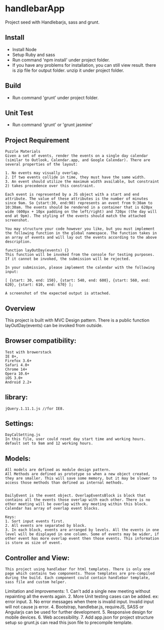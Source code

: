 handlebarApp
============

Project seed with Handlebarjs, sass and grunt.

## Install
- Install Node
- Setup Ruby and sass
- Run command 'npm install' under project folder.
- If you have any problems for installation, you can still view result. there is zip file for output folder. unzip it under project folder.

## Build
- Run command 'grunt' under project folder.

## Unit Test
- Run command 'grunt' or 'grunt jasmine'

## Project Requirement
	Puzzle Materials
	Given a set of events, render the events on a single day calendar (similar to Outlook, Calendar.app, and Google Calendar). There are several properties of the layout:

	1. No events may visually overlap.
	2. If two events collide in time, they must have the same width.
	3. An event should utilize the maximum width available, but constraint 2) takes precedence over this constraint.

	Each event is represented by a JS object with a start and end attribute. The value of these attributes is the number of minutes since 9am. So {start:30, end:90) represents an event from 9:30am to 10:30am. The events should be rendered in a container that is 620px wide (600px + 10px padding on the left/right) and 720px (the day will end at 9pm). The styling of the events should match the attached screenshot.

	You may structure your code however you like, but you must implement the following function in the global namespace. The function takes in an array of events and will lay out the events according to the above description.

	function layOutDay(events) {}
	This function will be invoked from the console for testing purposes. If it cannot be invoked, the submission will be rejected.

	In your submission, please implement the calendar with the following input:

	[ {start: 30, end: 150}, {start: 540, end: 600}, {start: 560, end: 620}, {start: 610, end: 670} ];

	A screenshot of the expected output is attached.

## Overview
This project is built with MVC Design pattern. There is a public function layOutDay(events) can be invoked from outside.

## Browser compatibility:
	Test with browerstack
	IE 8+,
	Firefox 3.6+
	Safari 4.0+
	Chrome 14+
	Opera 10.6+
	iOS 3.0+
	Android 2.2+

## library:
	jQuery.1.11.1.js //for IE8.

## Settings:
	DayCalSetting.js
	In this file, user could reset day start time and working hours. default set to 9am and 12 working hours.

## Models:
	All models are defined as module design pattern.
	All Methods are defined as prototype so when a new object created, they are smaller. This will save some memory, but it may be slower to access those methods than defined as internal methods.


	DailyEvent is the event object. OverlapEventsBlock is block that contains all the events those overlap with each other. There is no other meeting will be overlap with any meeting within this block. Calendar has array of overlap event blocks.

	Keys:
	1. Sort input events first.
	2. All events are separated by block.
	3. In each block, events are arranged by levels. All the events in one level will be displayed in one column. Some of events may be wider, if other event has more overlap event then those events. This information is store as size of event.

## Controller and View:
	This project using handlebar for html templates. There is only one page which contains two components. Those templates are pre-compiled during the build. Each component could contain handlebar template, sass file and custom helper.

Limitation and improvements:
	1. Can't add a single new meeting without repainting all the events again.
	2. More Unit testing cases can be added. ex: error input.
	3. No error messages when there is invalid input. Invalid input will not cause js error.
	4. Bootstrap, handlebar.js, requireJS, SASS or Angularjs can be used for further development.
	5. Responsive design for mobile devices.
	6. Web accessibility.
	7. Add app.json for project structure setup so grunt.js can read this json file to precompile template.


